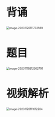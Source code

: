 # 背诵

<img src="https://cvp.oss-cn-shanghai.aliyuncs.com/picgo/202311201117636.png" alt="image-20231120111732569" style="zoom:50%;" />



# 题目

<img src="https://cvp.oss-cn-shanghai.aliyuncs.com/picgo/202311192125866.png" alt="image-20231119212502791" style="zoom:50%;" />



# 视频解析

<img src="https://cvp.oss-cn-shanghai.aliyuncs.com/picgo/202311201116326.png" alt="image-20231120111612204" style="zoom:50%;" />



